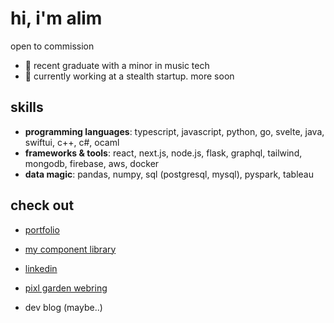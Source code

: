 # hi, i'm alim

open to commission

* 🌱 recent graduate with a minor in music tech 
* 🚀 currently working at a stealth startup. more soon

## skills  
- **programming languages**: typescript, javascript, python, go, svelte, java, swiftui, c++, c#, ocaml  
- **frameworks & tools**: react, next.js, node.js, flask, graphql, tailwind, mongodb, firebase, aws, docker  
- **data magic**: pandas, numpy, sql (postgresql, mysql), pyspark, tableau  

## check out
- [portfolio](https://notalim.com)
- [my component library](https://notalim.com/lib)  
- [linkedin](https://linkedin.com/in/notalim)
- [pixl garden webring](https://pg-webring.vercel.app)

- dev blog (maybe..)